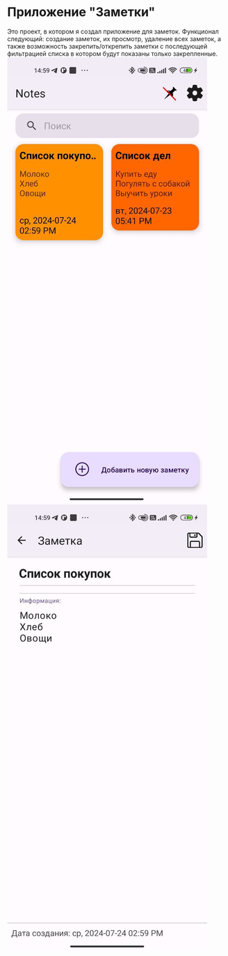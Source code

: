 # Приложение "Заметки"
Это проект, в котором я создал приложение для заметок. 
Функционал следующий: создание заметок, их просмотр, удаление всех заметок, а также возможность закрепить/открепить заметки с последующей фильтрацией списка
в котором будут показаны только закрепленные.
![Screenshot](https://github.com/NikitaKucheryavenko/Notes/blob/master/notes_app_screenshot1.jpg)
![Screenshot](https://github.com/NikitaKucheryavenko/Notes/blob/master/notes_app_screenshot2.jpg)
